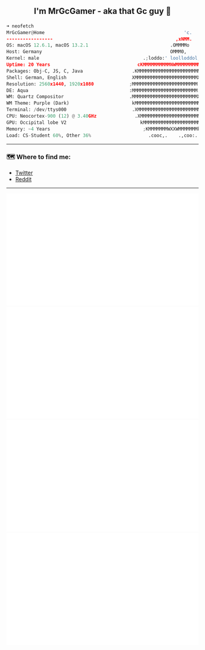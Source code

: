 <h2 align="center">I'm MrGcGamer - aka that Gc guy 👋</h2>

```py
➜ neofetch
MrGcGamer@Home                                                   'c.          
-----------------                                             ,xNMM.          
OS: macOS 12.6.1, macOS 13.2.1                              .OMMMMo           
Host: Germany                                               OMMM0,            
Kernel: male                                      .;loddo:' loolloddol;.      
Uptime: 20 Years                                cKMMMMMMMMMMNWMMMMMMMMMM0:    
Packages: Obj-C, JS, C, Java                  .KMMMMMMMMMMMMMMMMMMMMMMMWd.    
Shell: German, English                        XMMMMMMMMMMMMMMMMMMMMMMMX.      
Resolution: 2560x1440, 1920x1080             ;MMMMMMMMMMMMMMMMMMMMMMMM:       
DE: Aqua                                     :MMMMMMMMMMMMMMMMMMMMMMMM:       
WM: Quartz Compositor                        .MMMMMMMMMMMMMMMMMMMMMMMMX.      
WM Theme: Purple (Dark)                       kMMMMMMMMMMMMMMMMMMMMMMMMWd.    
Terminal: /dev/ttys000                        .XMMMMMMMMMMMMMMMMMMMMMMMMMMk   
CPU: Neocortex-900 (12) @ 3.40GHz              .XMMMMMMMMMMMMMMMMMMMMMMMMK.   
GPU: Occipital lobe V2                           kMMMMMMMMMMMMMMMMMMMMMMd     
Memory: ~4 Years                                  ;KMMMMMMMWXXWMMMMMMMk.      
Load: CS-Student 60%, Other 36%                     .cooc,.    .,coo:.        
```

---

### 🗺 Where to find me:
- [Twitter](https://twitter.com/MrGcGamer)
- [Reddit](https://www.reddit.com/user/MrGcGamer)

---

![](https://raw.githubusercontent.com/MrGcGamer/github-stats/master/generated/overview.svg#gh-dark-mode-only)
![](https://raw.githubusercontent.com/MrGcGamer/github-stats/master/generated/overview.svg#gh-light-mode-only)
![](https://raw.githubusercontent.com/MrGcGamer/github-stats/master/generated/languages.svg#gh-dark-mode-only)
![](https://raw.githubusercontent.com/MrGcGamer/github-stats/master/generated/languages.svg#gh-light-mode-only)
